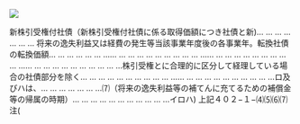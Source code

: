 ![](https://www.nta.go.jp/tmp/a582bf03-a35f-4726-b63a-e1b82c2e1365/images/67f3227bc13741ae42fbb395dc66e73db10f1818af243e2364c89c05853674ef.jpg)

新株引受権付社債（新株引受権付社債に係る取得価額につき社債と新)… … … … … … … 将来の逸失利益又は経費の発生等当該事業年度後の各事業年。転換社債の転換価額… … … … … … …… … … … … … … … … … …… … … … … … … … … … …… … … … … … … … … … …株引受権とに合理的に区分して経理している場合の社債部分を除く… … … … … … … … … … …… … … … … … … … … … …ロ及びハは、… … … … … … …⑺（将来の逸失利益等の補てんに充てるための補償金等の帰属の時期）… … … … … … … … … … …イロハ) 上記４０２−１−⑷⑸⑹⑺注(
